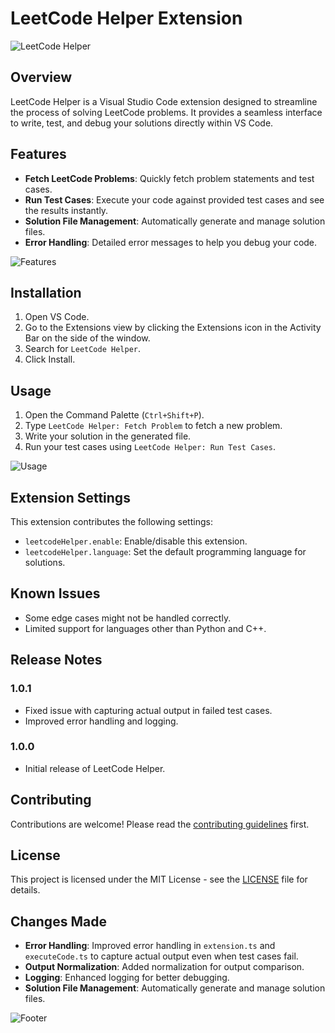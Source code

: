 # LeetCode Helper Extension

![LeetCode Helper](resources/leetcode_helper_banner.png)

## Overview

LeetCode Helper is a Visual Studio Code extension designed to streamline the process of solving LeetCode problems. It provides a seamless interface to write, test, and debug your solutions directly within VS Code.

## Features

- **Fetch LeetCode Problems**: Quickly fetch problem statements and test cases.
- **Run Test Cases**: Execute your code against provided test cases and see the results instantly.
- **Solution File Management**: Automatically generate and manage solution files.
- **Error Handling**: Detailed error messages to help you debug your code.

![Features](resources/features.png)

## Installation

1. Open VS Code.
2. Go to the Extensions view by clicking the Extensions icon in the Activity Bar on the side of the window.
3. Search for `LeetCode Helper`.
4. Click Install.

## Usage

1. Open the Command Palette (`Ctrl+Shift+P`).
2. Type `LeetCode Helper: Fetch Problem` to fetch a new problem.
3. Write your solution in the generated file.
4. Run your test cases using `LeetCode Helper: Run Test Cases`.

![Usage](resources/usage.png)

## Extension Settings

This extension contributes the following settings:

- `leetcodeHelper.enable`: Enable/disable this extension.
- `leetcodeHelper.language`: Set the default programming language for solutions.

## Known Issues

- Some edge cases might not be handled correctly.
- Limited support for languages other than Python and C++.

## Release Notes

### 1.0.1

- Fixed issue with capturing actual output in failed test cases.
- Improved error handling and logging.

### 1.0.0

- Initial release of LeetCode Helper.

## Contributing

Contributions are welcome! Please read the [contributing guidelines](CONTRIBUTING.md) first.

## License

This project is licensed under the MIT License - see the [LICENSE](LICENSE) file for details.

## Changes Made

- **Error Handling**: Improved error handling in `extension.ts` and `executeCode.ts` to capture actual output even when test cases fail.
- **Output Normalization**: Added normalization for output comparison.
- **Logging**: Enhanced logging for better debugging.
- **Solution File Management**: Automatically generate and manage solution files.

![Footer](resources/footer.png)
